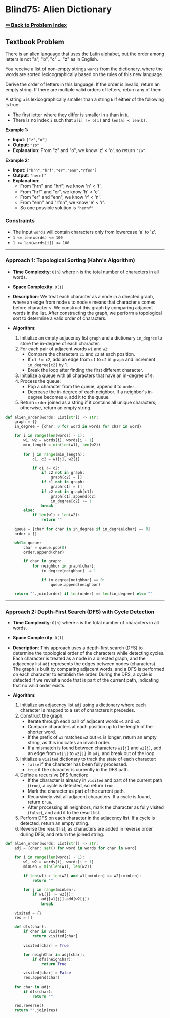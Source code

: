 # Blind75: Alien Dictionary

### [⇦ Back to Problem Index](../../index.md)

## Textbook Problem

There is an alien language that uses the Latin alphabet, but the order among letters is not "a", "b", "c" ... "z" as in English.

You receive a list of non-empty strings `words` from the dictionary, where the words are sorted lexicographically based on the rules of this new language.

Derive the order of letters in this language. If the order is invalid, return an empty string. If there are multiple valid orders of letters, return any of them.

A string `a` is lexicographically smaller than a string `b` if either of the following is true:

-   The first letter where they differ is smaller in `a` than in `b`.
-   There is no index `i` such that `a[i] != b[i]` and `len(a) < len(b)`.

**Example 1:**

-   **Input**: `["z","o"]`
-   **Output**: `"zo"`
-   **Explanation**: From "z" and "o", we know 'z' < 'o', so return `"zo"`.

**Example 2:**

-   **Input**: `["hrn","hrf","er","enn","rfnn"]`
-   **Output**: `"hernf"`
-   **Explanation**:
    -   From "hrn" and "hrf", we know 'n' < 'f'.
    -   From "hrf" and "er", we know 'h' < 'e'.
    -   From "er" and "enn", we know 'r' < 'n'.
    -   From "enn" and "rfnn", we know 'e' < 'r'.
    -   So one possible solution is `"hernf"`.

### Constraints

-   The input `words` will contain characters only from lowercase 'a' to 'z'.
-   `1 <= len(words) <= 100`
-   `1 <= len(words[i]) <= 100`

---

### Approach 1: Topological Sorting (Kahn's Algorithm)

-   **Time Complexity**: `O(n)` where `n` is the total number of characters in all words.
-   **Space Complexity**: `O(1)`
-   **Description**: We treat each character as a node in a directed graph, where an edge from node `u` to node `v` means that character `u` comes before character `v`. We construct this graph by comparing adjacent words in the list. After constructing the graph, we perform a topological sort to determine a valid order of characters.
-   **Algorithm**:

    1. Initialize an empty adjacency list `graph` and a dictionary `in_degree` to store the in-degree of each character.
    2. For each pair of adjacent words `w1` and `w2`:
        - Compare the characters `c1` and `c2` at each position.
        - If `c1 != c2`, add an edge from `c1` to `c2` in `graph` and increment `in_degree[c2]` by 1.
        - Break the loop after finding the first different character.
    3. Initialize a queue with all characters that have an in-degree of `0`.
    4. Process the queue:
        - Pop a character from the queue, append it to `order`.
        - Decrease the in-degree of each neighbor. If a neighbor's in-degree becomes `0`, add it to the queue.
    5. Return `order` joined as a string if it contains all unique characters; otherwise, return an empty string.

```python
def alien_order(words: List[str]) -> str:
    graph = {}
    in_degree = {char: 0 for word in words for char in word}

    for i in range(len(words) - 1):
        w1, w2 = words[i], words[i + 1]
        min_length = min(len(w1), len(w2))

        for j in range(min_length):
            c1, c2 = w1[j], w2[j]

            if c1 != c2:
                if c2 not in graph:
                    graph[c2] = []
                if c1 not in graph:
                    graph[c1] = []
                if c2 not in graph[c1]:
                    graph[c1].append(c2)
                    in_degree[c2] += 1
                break
        else:
            if len(w1) > len(w2):
                return ""

    queue = [char for char in in_degree if in_degree[char] == 0]
    order = []

    while queue:
        char = queue.pop(0)
        order.append(char)

        if char in graph:
            for neighbor in graph[char]:
                in_degree[neighbor] -= 1

                if in_degree[neighbor] == 0:
                    queue.append(neighbor)

    return "".join(order) if len(order) == len(in_degree) else ""
```

---

### Approach 2: Depth-First Search (DFS) with Cycle Detection

-   **Time Complexity**: `O(n)` where `n` is the total number of characters in all words.
-   **Space Complexity**: `O(1)`
-   **Description**: This approach uses a depth-first search (DFS) to determine the topological order of the characters while detecting cycles. Each character is treated as a node in a directed graph, and the adjacency list `adj` represents the edges between nodes (characters). The graph is built by comparing adjacent words, and a DFS is performed on each character to establish the order. During the DFS, a cycle is detected if we revisit a node that is part of the current path, indicating that no valid order exists.

-   **Algorithm**:

    1. Initialize an adjacency list `adj` using a dictionary where each character is mapped to a set of characters it precedes.
    2. Construct the graph:
        - Iterate through each pair of adjacent words `w1` and `w2`.
        - Compare characters at each position up to the length of the shorter word.
        - If the prefix of `w1` matches `w2` but `w1` is longer, return an empty string, as this indicates an invalid order.
        - If a mismatch is found between characters `w1[j]` and `w2[j]`, add an edge from `w1[j]` to `w2[j]` in `adj`, and break out of the loop.
    3. Initialize a `visited` dictionary to track the state of each character:
        - `false` if the character has been fully processed.
        - `true` if the character is currently in the DFS path.
    4. Define a recursive DFS function:
        - If the character is already in `visited` and part of the current path (`true`), a cycle is detected, so return `true`.
        - Mark the character as part of the current path.
        - Recursively visit all adjacent characters. If a cycle is found, return `true`.
        - After processing all neighbors, mark the character as fully visited (`false`), and add it to the result list.
    5. Perform DFS on each character in the adjacency list. If a cycle is detected, return an empty string.
    6. Reverse the result list, as characters are added in reverse order during DFS, and return the joined string.

```python
def alien_order(words: List[str]) -> str:
    adj = {char: set() for word in words for char in word}

    for i in range(len(words) - 1):
        w1, w2 = words[i], words[i + 1]
        minLen = min(len(w1), len(w2))

        if len(w1) > len(w2) and w1[:minLen] == w2[:minLen]:
            return ""

        for j in range(minLen):
            if w1[j] != w2[j]:
                adj[w1[j]].add(w2[j])
                break

    visited = {}
    res = []

    def dfs(char):
        if char in visited:
            return visited[char]

        visited[char] = True

        for neighChar in adj[char]:
            if dfs(neighChar):
                return True

        visited[char] = False
        res.append(char)

    for char in adj:
        if dfs(char):
            return ""

    res.reverse()
    return "".join(res)
```
